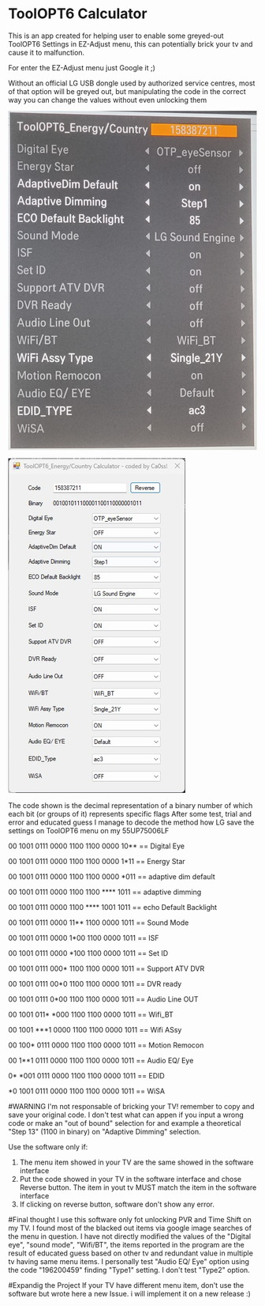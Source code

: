 # ToolOPT6 Calculator


This is an app created for helping user to enable some greyed-out ToolOPT6 Settings in EZ-Adjust menu, this can potentially brick your tv and cause it to malfunction.

For enter the EZ-Adjust menu just Google it ;)

Without an official LG USB dongle used by authorized service centres, most of that option will be greyed out, but manipulating the code in the correct way you can change the values without even unlocking them

![alt text](https://github.com/ca0ss/ToolOPT6-Calculator/blob/master/ToolOPT6%20Menu.jpg)

![alt text](https://github.com/ca0ss/ToolOPT6-Calculator/blob/master/ToolOPT6%20Calculator.jpg)

The code shown is the decimal representation of a binary number of which each bit (or groups of it) represents specific flags
After some test, trial and error and educated guess I manage to decode the method how LG save the settings on ToolOPT6 menu on my 55UP75006LF

00 1001 0111 0000 1100 1100 0000 10** == Digital Eye

00 1001 0111 0000 1100 1100 0000 1*11 == Energy Star

00 1001 0111 0000 1100 1100 0000 *011 == adaptive dim default

00 1001 0111 0000 1100 1100 **** 1011 == adaptive dimming

00 1001 0111 0000 1100 **** 1001 1011 == echo Default Backlight

00 1001 0111 0000 11** 1100 0000 1011 == Sound Mode

00 1001 0111 0000 1*00 1100 0000 1011 == ISF

00 1001 0111 0000 *100 1100 0000 1011 == Set ID

00 1001 0111 000* 1100 1100 0000 1011 == Support ATV DVR

00 1001 0111 00*0 1100 1100 0000 1011 == DVR ready

00 1001 0111 0*00 1100 1100 0000 1011 == Audio Line OUT

00 1001 011* *000 1100 1100 0000 1011 == Wifi_BT

00 1001 ***1 0000 1100 1100 0000 1011 == Wifi ASsy

00 100* 0111 0000 1100 1100 0000 1011 == Motion Remocon

00 1**1 0111 0000 1100 1100 0000 1011 == Audio EQ/ Eye

0* *001 0111 0000 1100 1100 0000 1011 == EDID

*0 1001 0111 0000 1100 1100 0000 1011 == WiSA

#WARNING
I'm not responsable of bricking your TV! remember to copy and save your original code.
I don't test what can appen if you input a wrong code or make an "out of bound" selection for and example a theoretical "Step 13" (1100 in binary)  on "Adaptive Dimming" selection.

Use the software only if:
1. The menu item showed in your TV are the same showed in the software interface
2. Put the code showed in your TV in the software interface and chose Reverse button. The item in yout tv MUST match the item in the software interface
3. If clicking on reverse button, software don't show any error.

#Final thought
I use this software only fot unlocking PVR and Time Shift on my TV.
I found most of the blacked out items via google image searches of the menu in question. I have not directly modified the values of the "Digital eye", "sound mode", "Wifi/BT", the items reported in the program are the result of educated guess based on other tv and redundant value in multiple tv having same menu items.
I personally test "Audio EQ/ Eye" option using the code "196200459" finding "Type1" setting. I don't test "Type2" option.

#Expandig the Project
If your TV have different menu item, don't use the software but wrote here a new Issue. i will implement it on a new release :)

